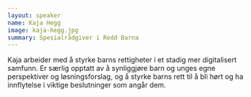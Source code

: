 ```yaml
---
layout: speaker
name: Kaja Hegg
image: kaja-hegg.jpg
summary: Spesialrådgiver i Redd Barna
---
```


Kaja arbeider med å styrke barns rettigheter i et stadig mer digitalisert samfunn. Er særlig opptatt av å synliggjøre barn og unges egne perspektiver og løsningsforslag, og å styrke barns rett til å bli hørt og ha innflytelse i viktige beslutninger som angår dem.
